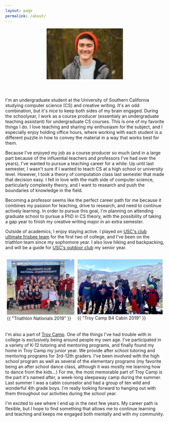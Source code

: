 ```yaml
---
layout: page
permalink: /about/
---
```


<style>
    .img-single{
        display:flex;
        width:50%;
        margin:auto;
        padding-bottom:20px;
    }
    .img-group{
        display:flex;
        width:100%;
        margin:auto;
        padding-top:15px;
    }

    .flex-container{
        display:flex;
    }

    .flex-aspect .img-container1{
        flex:1.185;
    }

    .flex-aspect .img-container2{
        flex:1.5;
    }

    .padding {
        padding: 0px 5px 20px 5px;
    }

</style>

<div class = "img-single flex-container flex-aspect">
    <div class = "img-container2 padding">
        <img src="/resources/personal_photo_michigan.jpg" alt="East Lansing, MI" class = "baseimg"/>
    </div>
</div>

I'm an undergraduate student at the University of Southern California studying computer science (CS) and creative writing. It's an odd combination, but it's nice to keep both sides of my brain engaged. During the schoolyear, I work as a course producer (essentialy an undergraduate teaching assistant) for undergraduate CS courses. This is one of my favorite things I do. I love teaching and sharing my enthusiasm for the subject, and I especially enjoy holding office hours, where working with each student is a different puzzle in how to convey the material in a way that works best for them. 

Because I've enjoyed my job as a course producer so much (and in a large part because of the influential teachers and professors I've had over the years), I've wanted to pursue a teaching career for a while. Up until last semester, I wasn't sure if I wanted to teach CS at a high school or university level. However, I took a theory of computation class last semester that made that decision easy. I fell in love with the math side of computer science, particularly complexity theory, and I want to research and push the boundaries of knowledge in the field. 

Becoming a professor seems like the perfect career path for me because it combines my passion for teaching, drive to research, and need to continue actively learning. In order to pursue this goal, I'm planning on attending graduate school to pursue a PhD in CS theory, with the possibility of taking a gap year to finish my creative writing major in an extra semester.

Outside of academics, I enjoy staying active. I played on <a href="http://www.uscwomensultimate.com/">USC's club ultimate frisbee team</a> for the first two of college, and I've been on the triathlon team since my sophomore year. I also love hiking and backpacking, and will be a guide for <a href="http://scoutfitters.org/">USC's outdoor club</a> my senior year. 

<div class="img-group flex-container flex-aspect">

  <div class = "img-container1 padding">
    <img src="/resources/personal_photo_triathlon.jpg" alt="Triathlon Nationals 2019" class = "baseimg"/>
    <figcaption class="caption">{{ "Triathlon Nationals 2019" }}</figcaption>
  </div>

  <div class = "img-container2 padding">
  <img src="/resources/personal_photo_troy_camp.jpg" alt="Troy Camp B4 2019" class = "baseimg"/>
  <figcaption class="caption">{{ "Troy Camp B4 Cabin 2019" }}</figcaption>
  </div>

</div>


I'm also a part of <a href="https://www.troycamp.org/">Troy Camp</a>. One of the things I've had trouble with in college is exclusively being around people my own age. I've participated in a variety of K-12 tutoring and mentoring programs, and finally found my home in Troy Camp my junior year. We provide after school tutoring and mentoring programs for 3rd-12th graders. I've been involved with the high school program as well as several of the elementary programs (my favorite being an after school dance class, although it was mostly me learning how to dance from the kids...) For me, the most memorable part of Troy Camp is the part it's named after, a week-long sleepaway camp during the summer. Last summer I was a cabin counselor and had a group of ten wild and wonderful 4th grade boys. I'm really looking forward to hanging out with them throughout our activities during the school year.

I'm excited to see where I end up in the next few years. My career path is flexible, but I hope to find something that allows me to continue learning and teaching and keeps me engaged both mentally and with my community.
